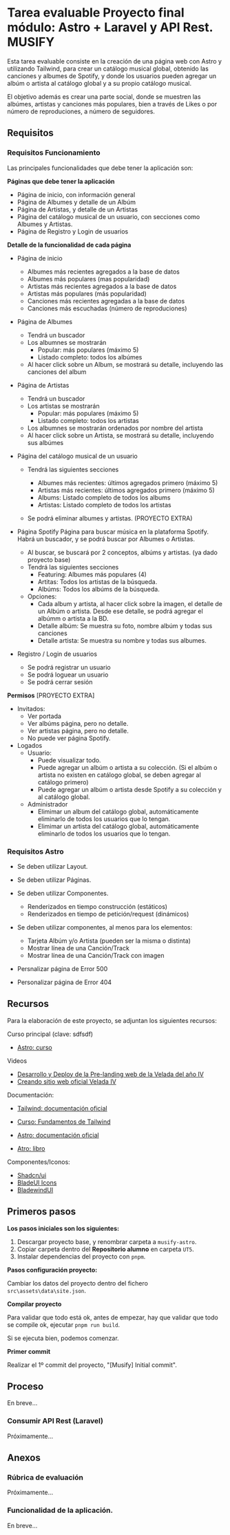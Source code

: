 # Tarea evaluable Proyecto final módulo: Astro + Laravel y API Rest. MUSIFY

Esta tarea evaluable consiste en la creación de una página web con Astro y utilizando Tailwind, para crear un catálogo musical global, obtenido las canciones y albumes de Spotify, y donde los usuarios pueden agregar un albúm o artista al catálogo global y a su propio catálogo musical.

El objetivo además es crear una parte social, donde se muestren las albúmes, artistas y canciones más populares, bien a través de Likes o por número de reproduciones, a número de seguidores.

## Requisitos

### Requisitos Funcionamiento

Las principales funcionalidades que debe tener la aplicación son:

**Páginas que debe tener la aplicación**

- Página de inicio, con información general
- Página de Albumes y detalle de un Albúm
- Página de Artistas, y detalle de un Artistas
- Página del catálogo musical de un usuario, con secciones como Albumes y Artistas.
- Página de Registro y Login de usuarios

**Detalle de la funcionalidad de cada página**

- Página de inicio
  -  Albumes más recientes agregados a la base de datos
  -  Albumes más populares (mas popularidad)
  -  Artistas más recientes agregados a la base de datos
  -  Artistas más populares (más popularidad)
  -  Canciones más recientes agregadas a la base de datos
  -  Canciones más escuchadas (número de reproduciones)

- Página de Albumes
  - Tendrá un buscador
  - Los albumnes se mostrarán
    - Popular: más populares (máximo 5)
    - Listado completo: todos los albúmes
  - Al hacer click sobre un Album, se mostrará su detalle, incluyendo las canciones del album

- Página de Artistas
  - Tendrá un buscador
  - Los artistas se mostrarán
    - Popular: más populares (máximo 5)
    - Listado completo: todos los artistas
  - Los albumnes se mostrarán ordenados por nombre del artista
  - Al hacer click sobre un Artista, se mostrará su detalle, incluyendo sus albúmes

- Página del catálogo musical de un usuario
  - Tendrá las siguientes secciones
    - Albumes más recientes: últimos agregados primero (máximo 5)
    - Artistas más recientes: últimos agregados primero (máximo 5)
    - Albums: Listado completo de todos los albums
    - Artistas: Listado completo de todos los artistas
  
  - Se podrá eliminar albumes y artistas. (PROYECTO EXTRA)

- Página Spotify
  Página para buscar música en la plataforma Spotify. Habrá un buscador, y se podrá buscar por Albumes o Artistas.
  - Al buscar, se buscará por 2 conceptos, albúms y artistas. (ya dado proyecto base)
  - Tendrá las siguientes secciones
    - Featuring: Albumes más populares (4)
    - Artitas: Todos los artistas de la búsqueda.
    - Albúms: Todos los albúms de la búsqueda.
  - Opciones:
    - Cada album y artista, al hacer click sobre la imagen, el detalle de un Albúm o artista. Desde ese detalle, se podrá agregar el albúmm o artista a la BD.
    - Detalle albúm: Se muestra su foto, nombre albúm y todas sus canciones
    - Detalle artista: Se muestra su nombre y todas sus albumes.

- Registro / Login de usuarios
  - Se podrá registrar un usuario
  - Se podrá loguear un usuario
  - Se podrá cerrar sesión
 
**Permisos**  [PROYECTO EXTRA]

- Invitados:
  - Ver portada
  - Ver albúms página, pero no detalle.
  - Ver artistas página, pero no detalle.
  - No puede ver página Spotify.
- Logados
  - Usuario: 
    - Puede visualizar todo.
    - Puede agregar un albúm o artista a su colección. (Si el albúm o artista no existen en catálogo global, se deben agregar al catálogo primero)
    - Puede agregar un albúm o artista desde Spotify a su colección y al catálogo global.
  - Administrador
    - Elimimar un album del catálogo global, automáticamente eliminarlo de todos los usuarios que lo tengan.
    - Elimimar un artista del catálogo global, automáticamente eliminarlo de todos los usuarios que lo tengan.



### Requisitos Astro

- Se deben utilizar Layout.
- Se deben utilizar Páginas.
- Se deben utilizar Componentes.
  - Renderizados en tiempo construcción (estáticos)
  - Renderizados en tiempo de petición/request (dinámicos)
  
- Se deben utilizar componentes, al menos para los elementos:
  - Tarjeta Albúm y/o Artista (pueden ser la misma o distinta)
  - Mostrar línea de una Canción/Track
  - Mostrar línea de una Canción/Track con imagen
  
- Persnalizar página de Error 500
- Personalizar página de Error 404


## Recursos

Para la elaboración de este proyecto, se adjuntan los siguientes recursos:

Curso principal (clave: sdfsdf)

- [Astro: curso](https://1drv.ms/f/c/c1d9ecea1bbc140a/EqrJLjUpL-hPiEcppjKZtDcBV2K6--kplD6s2pokbTzhOQ?e=Y5uqt9)

Videos

- [Desarrollo y Deploy de la Pre-landing web de la Velada del año IV](https://www.youtube.com/watch?v=BVnhDlbhPvs&list=PLUofhDIg_38rXS6QJDOQky5sYU-hQKwRv&index=1&pp=iAQB)
- [Creando sitio web oficial Velada IV](http://suarezdefigueroa.es:8080/course/view.php?id=165&section=6#tabs-tree-start:~:text=Creando%20sitio%20web%20oficial%20Velada%20IV)


Documentación:

- [Tailwind: documentación oficial](https://tailwindcss.com/)
- [Curso: Fundamentos de Tailwind](https://jssdocente.github.io/dwes2425d/temas/08/extra/tailwind/fundamentos-tailwind.html)

- [Astro: documentación oficial](https://docs.astro.build/en/getting-started/)
- [Atro: libro](https://understanding-astro-webook.vercel.app/)

Componentes/Iconos:

- [Shadcn/ui](https://ui.shadcn.com/)
- [BladeUI Icons](https://blade-ui-kit.com/blade-icons)
- [BladewindUI](https://bladewindui.com/)

  
## Primeros pasos

**Los pasos iniciales son los siguientes:**

1. Descargar proyecto base, y renombrar carpeta a `musify-astro`.
2. Copiar carpeta dentro del **Repositorio alumno** en carpeta `UT5`.
3. Instalar dependencias del proyecto con `pnpm`.
   
**Pasos configuración proyecto:**

Cambiar los datos del proyecto dentro del fichero `src\assets\data\site.json`.


**Compilar proyecto**

Para validar que todo está ok, antes de empezar, hay que validar que todo se compile ok, ejecutar `pnpm run build`.

Si se ejecuta bien, podemos comenzar.


**Primer commit**

Realizar el 1º commit del proyecto, "[Musify] Initial commit".



## Proceso

En breve...


### Consumir API Rest (Laravel)

Próximamente...

## Anexos

### Rúbrica de evaluación

Próximamente...

### Funcionalidad de la aplicación.

En breve...
